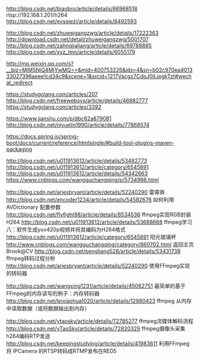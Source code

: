 http://blog.csdn.net/biaobro/article/details/66968518
rtsp://192.168.1.201/h264
http://blog.csdn.net/evsqiezi/article/details/8492593

http://blog.csdn.net/zhuweigangzwg/article/details/17222363                                                                   
http://download.csdn.net/detail/zhuweigangzwg/5001707                                                                              
http://blog.csdn.net/zahngjialiang/article/details/69788885                                                                               
http://blog.csdn.net/xyz_lmn/article/details/6055179

http://mp.weixin.qq.com/s?__biz=MjM5NjQ4MjYwMQ==&mid=400753226&idx=4&sn=b02c970ea401333027396aeee1cd34c9&scene=1&srcid=1217Vacgz7CdoJ0lLipgkTzt#wechat_redirect



https://studygolang.com/articles/207
http://blog.csdn.net/freewebsys/article/details/46882777
https://studygolang.com/articles/3392



https://www.jianshu.com/p/dbc62a879081
http://blog.csdn.net/niyuelin1990/article/details/77868574

https://docs.spring.io/spring-boot/docs/current/reference/htmlsingle/#build-tool-plugins-maven-packaging



http://blog.csdn.net/u011913612/article/details/53482773
http://blog.csdn.net/u011913612/article/category/6545891
http://blog.csdn.net/u011913612/article/details/54342663
https://www.cnblogs.com/wangguchangqing/p/5734998.html

http://blog.csdn.net/ariesbryant/article/details/52240290
雷霄骅
http://blog.csdn.net/encoder1234/article/details/54582676 如何利用 AVDictionary 配置参数
http://blog.csdn.net/flyfight88/article/details/8534536 ffmpeg实现RGB封装H264
http://blog.csdn.net/u011913612/article/details/53688668 ffmpeg学习八：软件生成yuv420p视频并将其编码为H264格式
http://blog.csdn.net/u011913612/article/category/6545891 阳光玻璃杯
http://www.cnblogs.com/wangguchangqing/category/860702.html 返回主页 Brook@CV
http://blog.csdn.net/pengliang528/article/details/53431738 ffmpeg转码过程分析
http://blog.csdn.net/ariesbryant/article/details/52240290  使用FFmpeg实现的转码器

http://blog.csdn.net/wangxing1231/article/details/45062751  最简单的基于FFmpeg的内存读写的例子：内存转码器
http://blog.csdn.net/leixiaohua1020/article/details/12980423 ffmpeg 从内存中读取数据（或将数据输出到内存）

http://blog.csdn.net/ytaosky/article/details/72785277  ffmpeg流媒体解码流程
http://blog.csdn.net/yTaoSky/article/details/72820329  ffmpeg摄像头采集h264编码RTP发送
http://blog.csdn.net/keepingstudying/article/details/41983611 利用FFmpeg将 IPCamera 的RTSP转码成RTMP发布在RED5
